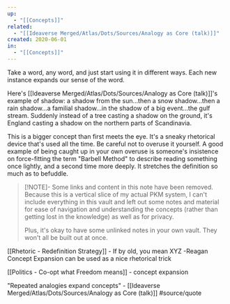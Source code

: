 ```yaml
---
up:
  - "[[Concepts]]"
related:
  - "[[Ideaverse Merged/Atlas/Dots/Sources/Analogy as Core (talk)]]"
created: 2020-06-01
in:
  - "[[Concepts]]"
---
```

Take a word, any word, and just start using it in different ways. Each new instance expands our sense of the word.

Here's [[Ideaverse Merged/Atlas/Dots/Sources/Analogy as Core (talk)]]'s example of shadow: a shadow from the sun…then a snow shadow…then a rain shadow…a familial shadow…in the shadow of a big event…the gulf stream. Suddenly instead of a tree casting a shadow on the ground, it's England casting a shadow on the northern parts of Scandinavia. 

This is a bigger concept than first meets the eye. It's a sneaky rhetorical device that's used all the time. Be careful not to overuse it yourself. A good example of being caught up in your own overuse is someone's insistence on force-fitting the term "Barbell Method" to describe reading something once lightly, and a second time more deeply. It stretches the definition so much as to befuddle.

> [!NOTE]- Some links and content in this note have been removed.
> Because this is a vertical slice of my actual PKM system, I can't include everything in this vault and left out some notes and material for ease of navigation and understanding the concepts (rather than getting lost in the knowledge) as well as for privacy. 
>  
> Plus, it's okay to have some unlinked notes in your own vault. They won't all be built out at once.

[[Rhetoric - Redefinition Strategy]] - If by old, you mean XYZ -Reagan
Concept Expansion can be used as a nice rhetorical trick

[[Politics - Co-opt what Freedom means]] - concept expansion

"Repeated analogies expand concepts" - [[Ideaverse Merged/Atlas/Dots/Sources/Analogy as Core (talk)]] #source/quote 
